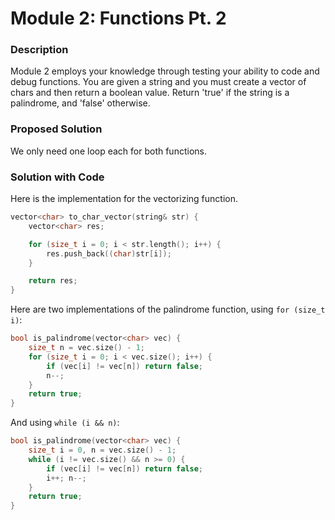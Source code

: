 # Module 2: Functions Pt. 2

### Description
Module 2 employs your knowledge through testing your ability to code and debug functions. You are given a string and you must create a vector of chars and then return a boolean value. Return 'true' if the string is a palindrome, and 'false' otherwise.

### Proposed Solution
We only need one loop each for both functions.

### Solution with Code
Here is the implementation for the vectorizing function.
```cpp
vector<char> to_char_vector(string& str) {
    vector<char> res;

    for (size_t i = 0; i < str.length(); i++) {
        res.push_back((char)str[i]);
    }

    return res;
}
```

Here are two implementations of the palindrome function, using `for (size_t i)`:
```cpp
bool is_palindrome(vector<char> vec) {
    size_t n = vec.size() - 1;
    for (size_t i = 0; i < vec.size(); i++) {
        if (vec[i] != vec[n]) return false;
        n--;
    }
    return true;
}
```

And using `while (i && n)`:
```cpp
bool is_palindrome(vector<char> vec) {
    size_t i = 0, n = vec.size() - 1;
    while (i != vec.size() && n >= 0) {
        if (vec[i] != vec[n]) return false;
        i++; n--;
    }
    return true;
}
```
